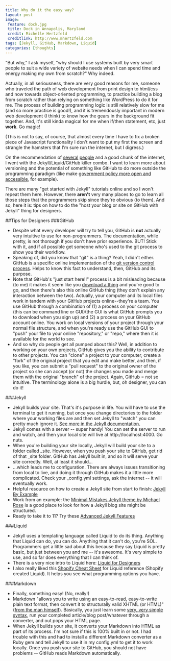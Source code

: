 ```yaml
---
title: Why do it the easy way?
layout: post
image:
 feature: dock.jpg
 title: Dock in Annapolis, Maryland
 credit: Michelle Hertzfeld
 creditlink: http://www.mhertzfeld.com
tags: [Jekyll, GitHub, Markdown, Liquid]
categories: [thoughts]
---
```

"But why," I ask myself, "why should I use systems built by very smart people to suit a wide variety of website needs when I can spend time and energy making my own from scratch?" Why indeed.<!--more-->

Actually, in all seriousness, there are very good reasons for me, someone who traveled the path of web development from print design to html/css and now towards object-oriented programming, to practice building a blog from scratch rather than relying on something like WordPress to do it for me. The process of building programming logic is still relatively slow for me (and so more practice is good!), and it is tremendously important in modern web development (I think) to know how the gears in the background fit together. And, it's still kinda magical for me when if/then statement, etc, just **work**. Go magic!

(This is not to say, of course, that almost every time I have to fix a broken piece of Javascript functionality I don't want to put my first the screen and strangle the hamsters that I'm sure run the internet, but I digress.)

On the recommendation of [several](http://www.kinlane.com) [people](http://ben.balter.com/) and a good chunk of the internet, I went with the Jekyll/Liquid/GitHub killer combo. I want to learn more about versioning and the potential of something like GitHub to do more outside the programming paradigm (like make [government policy more open and accessible](http://project-open-data.github.io), for example).

There are many "get started with Jekyll" tutorials online and so I won't repeat them here. However, there **aren't** very many places to go to learn all those steps that the programmers skip since they're obvious (to them). And so, here it is: tips on how to do the "host your blog or site on GitHub with Jekyll" thing for designers. 

##Tips for Designers
###GitHub
+ Despite what every developer will try to tell you, GitHub is **not** actually very intuitive to use for non-programmers. The documentation, while pretty, is not thorough if you don't have prior experience. BUT! Stick with it, and if all possible get someone who's used to the git process to show you their workflow.
+ Speaking of, did you know that "git" is a thing? Yeah, I didn't either. GitHub is a specific online implementation of the [git version control process](http://git-scm.com/book/en/Getting-Started-About-Version-Control). Helps to know this fact to understand, then, GitHub and its purpose.
+ Note that GitHub's "just start here!!" process is a bit misleading because (to me) it makes it seem like you [download a thing](http://mac.github.com/) and you're good to go, and then there's also this online GitHub thing (they don't explain any interaction between the two). Actually, your computer and its local files work in tandem with your GitHub projects online--they're a team. You use GitHub through a combination of (1) a process on your computer (this can be command line or GUI)(the GUI is what GitHub prompts you to download when you sign up) and (2) a process on your GitHub account online. You work on local versions of your project through your normal file structure, and when you're ready use the GitHub GUI to "push" your file to your online "repository," or "repo," where then it is available for the world to see.
+ And so why do people get all pumped about this? Well, in addition to working on your own projects, GitHub gives you the ability to contribute to other projects. You can "clone" a project to your computer, create a "fork" of the original project that you edit and make better, and then, if you like, you can submit a "pull request" to the original owner of the project so she can accept (or not) the changes you made and merge them with the original "branch" of the project. Again, GitHub = not so intuitive. The terminology alone is a big hurdle, but, oh designer, you can do it!

###Jekyll
+ Jekyll builds your site. That's it's purpose in life. You will have to use the terminal to get it running, but once you change directories to the folder where your working files are and then set Jekyll to "watch" you can pretty much ignore it. [See more in the Jekyll documentation.](http://jekyllrb.com/docs/usage/)
+ Jekyll comes with a server -- super handy! You can set the server to run and watch, and then your local site will live at http://localhost:4000. Go nuts.
+ When you're building your site locally, Jekyll will build your site to a folder called _site. However, when you push your site to GitHub, get rid of that _site folder. GitHub has Jekyll built in, and so it will serve your site correctly. Well, at least it should...
+ ...which leads me to configuration. There are always issues transitioning from local to live, and doing it through GitHub makes it a little more complicated. Check your _config.yml settings, ask the internet -- it will eventually work.
+ Helpful resource on how to create a Jekyll site from start to finish: [Jekyll By Example](http://www.andrewmunsell.com/tutorials/jekyll-by-example/index.html#starting-your-website)
+ Work from an example: the [Minimal Mistakes Jekyll theme by Michael Rose](http://mademistakes.com/articles/minimal-mistakes-jekyll-theme.html) is a good place to look for how a Jekyll blog site might be structured.
+ Ready to take it to 11? Try these [Advanced Jekyll Features](http://www.divshot.com/blog/web-development/advanced-jekyll-features/)

###Liquid
+ Jekyll uses a templating language called Liquid to do its thing. Anything that Liquid can do, you can do. Anything that it can't do, you're SOL. Programmers get a little sad about this because they say Liquid is pretty basic, but just between you and me -- it's awesome. It's very simple to use, and so far does everything that I can think of.
+ There is a very nice intro to Liquid here: [Liquid for Designers](https://github.com/Shopify/liquid/wiki/Liquid-for-Designers)
+ I also really liked this [Shopify Cheat Sheet](http://cheat.markdunkley.com/) for Liquid reference (Shopify created Liquid). It helps you see what programming options you have.

###Markdown
+ Finally, something easy! (No, really!)
+ Markdown "allows you to write using an easy-to-read, easy-to-write plain text format, then convert it to structurally valid XHTML (or HTML)" ([from the man himself](http://daringfireball.net/projects/markdown/)). Basically, you just learn some [very, very simple syntax](http://daringfireball.net/projects/markdown/basics), run your completed article/blog post/whatever through a converter, and out pops your HTML page.
+ When Jekyll builds your site, it converts your Markdown into HTML as part of its process. I'm not sure if this is 100% built in or not. I had trouble with this and had to install a different Markdown converter as a Ruby gem and tell Jekyll to use it in my config.yml to get it to work locally. Once you push your site to GitHub, you should not have problems -- GitHub reads Markdown automatically.
